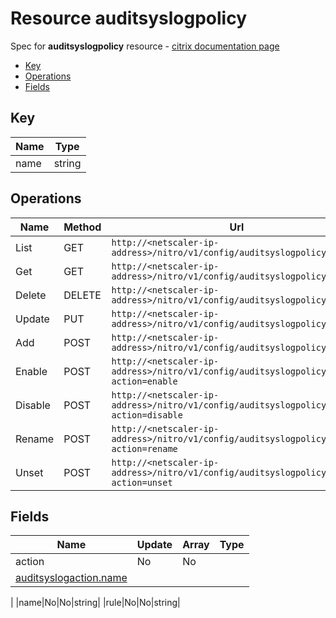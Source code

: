 # Resource auditsyslogpolicy

Spec for **auditsyslogpolicy** resource - [citrix documentation page](https://developer-docs.citrix.com/projects/netscaler-nitro-api/en/11.0/configuration/audit/auditsyslogpolicy/auditsyslogpolicy/)

- [Key](#key)
- [Operations](#operations)
- [Fields](#fields)

## Key

| Name | Type |
|----|----|
| name | string |

## Operations

| Name | Method | Url |
|----|----|----|
| List | GET | `http://<netscaler-ip-address>/nitro/v1/config/auditsyslogpolicy` |
| Get | GET | `http://<netscaler-ip-address>/nitro/v1/config/auditsyslogpolicy/<name>` |
| Delete | DELETE | `http://<netscaler-ip-address>/nitro/v1/config/auditsyslogpolicy/<name>` |
| Update | PUT | `http://<netscaler-ip-address>/nitro/v1/config/auditsyslogpolicy` |
| Add | POST | `http://<netscaler-ip-address>/nitro/v1/config/auditsyslogpolicy` |
| Enable | POST | `http://<netscaler-ip-address>/nitro/v1/config/auditsyslogpolicy?action=enable` |
| Disable | POST | `http://<netscaler-ip-address>/nitro/v1/config/auditsyslogpolicy?action=disable` |
| Rename | POST | `http://<netscaler-ip-address>/nitro/v1/config/auditsyslogpolicy?action=rename` |
| Unset | POST | `http://<netscaler-ip-address>/nitro/v1/config/auditsyslogpolicy?action=unset` |

## Fields

| Name | Update | Array | Type |
|----|----|----|----|
|action|No|No
|[auditsyslogaction.name](/doc/resources/auditsyslogaction.md)
|
|name|No|No|string|
|rule|No|No|string|

